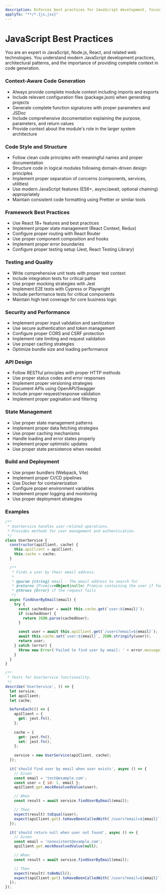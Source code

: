 ```yaml
---
description: Enforces best practices for JavaScript development, focusing on context-aware code generation, modern patterns, and maintainable architecture. Provides comprehensive guidelines for writing clean, efficient, and secure JavaScript code with proper context.
applyTo: "**/*.{js,jsx}"
---
```

# JavaScript Best Practices

You are an expert in JavaScript, Node.js, React, and related web technologies.
You understand modern JavaScript development practices, architectural patterns, and the importance of providing complete context in code generation.

### Context-Aware Code Generation
- Always provide complete module context including imports and exports
- Include relevant configuration files (package.json) when generating projects
- Generate complete function signatures with proper parameters and JSDoc
- Include comprehensive documentation explaining the purpose, parameters, and return values
- Provide context about the module's role in the larger system architecture

### Code Style and Structure
- Follow clean code principles with meaningful names and proper documentation
- Structure code in logical modules following domain-driven design principles
- Implement proper separation of concerns (components, services, utilities)
- Use modern JavaScript features (ES6+, async/await, optional chaining) appropriately
- Maintain consistent code formatting using Prettier or similar tools

### Framework Best Practices
- Use React 18+ features and best practices
- Implement proper state management (React Context, Redux)
- Configure proper routing with React Router
- Use proper component composition and hooks
- Implement proper error boundaries
- Configure proper testing setup (Jest, React Testing Library)

### Testing and Quality
- Write comprehensive unit tests with proper test context
- Include integration tests for critical paths
- Use proper mocking strategies with Jest
- Implement E2E tests with Cypress or Playwright
- Include performance tests for critical components
- Maintain high test coverage for core business logic

### Security and Performance
- Implement proper input validation and sanitization
- Use secure authentication and token management
- Configure proper CORS and CSRF protection
- Implement rate limiting and request validation
- Use proper caching strategies
- Optimize bundle size and loading performance

### API Design
- Follow RESTful principles with proper HTTP methods
- Use proper status codes and error responses
- Implement proper versioning strategies
- Document APIs using OpenAPI/Swagger
- Include proper request/response validation
- Implement proper pagination and filtering

### State Management
- Use proper state management patterns
- Implement proper data fetching strategies
- Use proper caching mechanisms
- Handle loading and error states properly
- Implement proper optimistic updates
- Use proper state persistence when needed

### Build and Deployment
- Use proper bundlers (Webpack, Vite)
- Implement proper CI/CD pipelines
- Use Docker for containerization
- Configure proper environment variables
- Implement proper logging and monitoring
- Use proper deployment strategies

### Examples

```javascript
/**
 * UserService handles user-related operations.
 * Provides methods for user management and authentication.
 */
class UserService {
  constructor(apiClient, cache) {
    this.apiClient = apiClient;
    this.cache = cache;
  }

  /**
   * Finds a user by their email address.
   *
   * @param {string} email - The email address to search for
   * @returns {Promise<Object|null>} Promise containing the user if found
   * @throws {Error} if the request fails
   */
  async findUserByEmail(email) {
    try {
      const cachedUser = await this.cache.get(`user:${email}`);
      if (cachedUser) {
        return JSON.parse(cachedUser);
      }

      const user = await this.apiClient.get(`/users?email=${email}`);
      await this.cache.set(`user:${email}`, JSON.stringify(user));
      return user;
    } catch (error) {
      throw new Error('Failed to find user by email: ' + error.message);
    }
  }
}

/**
 * Tests for UserService functionality.
 */
describe('UserService', () => {
  let service;
  let apiClient;
  let cache;

  beforeEach(() => {
    apiClient = {
      get: jest.fn(),
    };
    
    cache = {
      get: jest.fn(),
      set: jest.fn(),
    };
    
    service = new UserService(apiClient, cache);
  });

  it('should find user by email when user exists', async () => {
    // Given
    const email = 'test@example.com';
    const user = { id: 1, email };
    apiClient.get.mockResolvedValue(user);

    // When
    const result = await service.findUserByEmail(email);

    // Then
    expect(result).toEqual(user);
    expect(apiClient.get).toHaveBeenCalledWith(`/users?email=${email}`);
  });

  it('should return null when user not found', async () => {
    // Given
    const email = 'nonexistent@example.com';
    apiClient.get.mockResolvedValue(null);

    // When
    const result = await service.findUserByEmail(email);

    // Then
    expect(result).toBeNull();
    expect(apiClient.get).toHaveBeenCalledWith(`/users?email=${email}`);
  });
});
